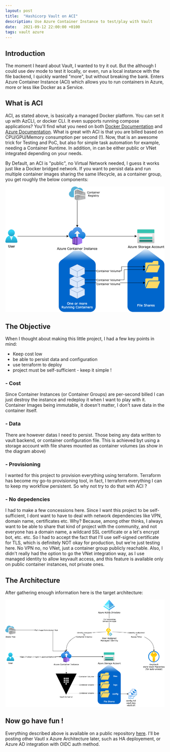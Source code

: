 ```yaml
---
layout: post
title:  "Hashicorp Vault on ACI"
description: Use Azure Container Instance to test/play with Vault
date:   2021-09-12 22:00:00 +0100
tags: vault azure
---
```


## Introduction
The moment I heard about Vault, I wanted to try it out. But the although I could use dev mode to test it locally, or even, run a local instance with the file backend, I quickly wanted "more", but without breaking the bank.
Enters Azure Container Instance (ACI) which allows you to run containers in Azure, more or less like Docker as a Service.

## What is ACI
ACI, as stated above, is basically a managed Docker platform. You can set it up with AzCLI, or docker CLI. It even supports running compose applications? You'll find what you need on both [Docker Documentation](https://docs.docker.com/cloud/aci-integration/) and [Azure Documentation](https://docs.microsoft.com/en-us/azure/container-instances/container-instances-quickstart).
What is great with ACI is that you are billed based on CPU/GPU/Memory consumption per second (!). Now, that is an awesome trick for Testing and PoC, but also for simple task automation for example, needing a Container Runtime. In addition, in can be either public or VNet integrated depending on your needs.

By Default, an ACI is "public", no Virtual Network needed, I guess it works just like a Docker bridged network. If you want to persist data and run multiple container images sharing the same lifecycle, as a container group, you get roughly the below components:

![ACI](/pictures/blog-aci.drawio.png)

## The Objective
When I thought about making this little project, I had a few key points in mind:
- Keep cost low
- be able to persist data and configuration
- use terraform to deploy
- project must be self-sufficient - keep it simple !

### - Cost
Since Container Instances (or Container Groups) are per-second billed I can just destroy the instance and redeploy it when I want to play with it. Container Images being immutable, it doesn't matter, I don't save data in the container itself.

### - Data
There are however datas I need to persist. Those being any data written to vault backend, or container configuration file. This is achieved byt using a storage account with file shares mounted as container volumes (as show in the diagram above)

### - Provisioning
I wanted for this project to provision everything using terraform. Terraform has become my go-to provisioning tool, in fact, I terraform everything I can to keep my workflow persistent. So why not try to do that with ACI ?

### - No depedencies
I had to make a few concessions here. Since I want this project to be self-sufficient, I dont want to have to deal with network dependencies like VPN, domain name, certificates etc. Why? Because, among other thinks, I always want to be able to share that kind of project with the community, and not everyone has a domain name, a wildcard SSL certificate or a let's encrypt bot, etc. etc.
So I had to accept the fact that I'll use self-signed certificate for TLS, which is definitely NOT okay for production, but we're just testing here. No VPN no, no VNet, just a container group publicly reachable. Also, I didn't really had the option to go the VNet integration way, as I use managed identity to allow keyvault access, and this feature is available only on public container instances, not private ones.

## The Architecture
After gathering enough information here is the target architecture:

![Architecture](/pictures/blog-vaultaci.drawio.png)


## Now go have fun !
Everything described above is available on a public repository [here](https://github.com/nfrappart/lab-vault-on-aci).
I'll be posting other Vautl x Azure Architecture later, such as HA deployement, or Azure AD integration with OIDC auth method.